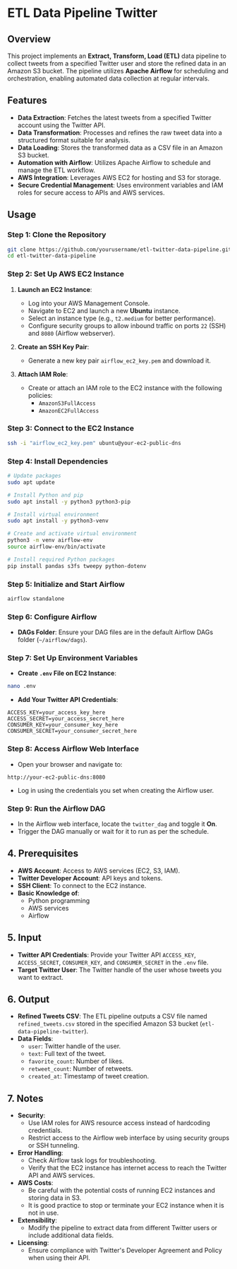 # ETL Data Pipeline Twitter

## Overview
This project implements an **Extract, Transform, Load (ETL)** data pipeline to collect tweets from a specified Twitter user and store the refined data in an Amazon S3 bucket. The pipeline utilizes **Apache Airflow** for scheduling and orchestration, enabling automated data collection at regular intervals.

## Features
- **Data Extraction**: Fetches the latest tweets from a specified Twitter account using the Twitter API.
- **Data Transformation**: Processes and refines the raw tweet data into a structured format suitable for analysis.
- **Data Loading**: Stores the transformed data as a CSV file in an Amazon S3 bucket.
- **Automation with Airflow**: Utilizes Apache Airflow to schedule and manage the ETL workflow.
- **AWS Integration**: Leverages AWS EC2 for hosting and S3 for storage.
- **Secure Credential Management**: Uses environment variables and IAM roles for secure access to APIs and AWS services.

## Usage
### Step 1: Clone the Repository
```zsh
git clone https://github.com/yourusername/etl-twitter-data-pipeline.git
cd etl-twitter-data-pipeline
```

### Step 2: Set Up AWS EC2 Instance
1. **Launch an EC2 Instance**:
    - Log into your AWS Management Console.
    - Navigate to EC2 and launch a new **Ubuntu** instance.
    - Select an instance type (e.g., `t2.medium` for better performance).
    - Configure security groups to allow inbound traffic on ports `22` (SSH) and `8080` (Airflow webserver).

2. **Create an SSH Key Pair**:
    - Generate a new key pair `airflow_ec2_key.pem` and download it.

3. **Attach IAM Role**:
    - Create or attach an IAM role to the EC2 instance with the following policies:
        - `AmazonS3FullAccess`
        - `AmazonEC2FullAccess`

### Step 3: Connect to the EC2 Instance
```bash
ssh -i "airflow_ec2_key.pem" ubuntu@your-ec2-public-dns
```

### Step 4: Install Dependencies
```zsh
# Update packages
sudo apt update

# Install Python and pip
sudo apt install -y python3 python3-pip

# Install virtual environment
sudo apt install -y python3-venv

# Create and activate virtual environment
python3 -m venv airflow-env
source airflow-env/bin/activate

# Install required Python packages
pip install pandas s3fs tweepy python-dotenv
```

### Step 5: Initialize and Start Airflow
```bash
airflow standalone
```

### Step 6: Configure Airflow
- **DAGs Folder**: Ensure your DAG files are in the default Airflow DAGs folder (`~/airflow/dags`).

### Step 7: Set Up Environment Variables
- **Create `.env` File on EC2 Instance**:
```bash
nano .env
```
- **Add Your Twitter API Credentials**:
```
ACCESS_KEY=your_access_key_here
ACCESS_SECRET=your_access_secret_here
CONSUMER_KEY=your_consumer_key_here
CONSUMER_SECRET=your_consumer_secret_here
```

### Step 8: Access Airflow Web Interface
- Open your browser and navigate to:
```
http://your-ec2-public-dns:8080
```
- Log in using the credentials you set when creating the Airflow user.

### Step 9: Run the Airflow DAG
- In the Airflow web interface, locate the `twitter_dag` and toggle it **On**.
- Trigger the DAG manually or wait for it to run as per the schedule.

## 4. Prerequisites
- **AWS Account**: Access to AWS services (EC2, S3, IAM).
- **Twitter Developer Account**: API keys and tokens.
- **SSH Client**: To connect to the EC2 instance.
- **Basic Knowledge of**:
    - Python programming
    - AWS services
    - Airflow

## 5. Input
- **Twitter API Credentials**: Provide your Twitter API `ACCESS_KEY`, `ACCESS_SECRET`, `CONSUMER_KEY`, and `CONSUMER_SECRET` in the `.env` file.
- **Target Twitter User**: The Twitter handle of the user whose tweets you want to extract.

## 6. Output
- **Refined Tweets CSV**: The ETL pipeline outputs a CSV file named `refined_tweets.csv` stored in the specified Amazon S3 bucket (`etl-data-pipeline-twitter`).
- **Data Fields**:
    - `user`: Twitter handle of the user.
    - `text`: Full text of the tweet.
    - `favorite_count`: Number of likes.
    - `retweet_count`: Number of retweets.
    - `created_at`: Timestamp of tweet creation.

## 7. Notes
- **Security**:
    - Use IAM roles for AWS resource access instead of hardcoding credentials.
    - Restrict access to the Airflow web interface by using security groups or SSH tunneling.
- **Error Handling**:
    - Check Airflow task logs for troubleshooting.
    - Verify that the EC2 instance has internet access to reach the Twitter API and AWS services.
- **AWS Costs**:
    - Be careful with the potential costs of running EC2 instances and storing data in S3.
    - It is good practice to stop or terminate your EC2 instance when it is not in use.
- **Extensibility**:
    - Modify the pipeline to extract data from different Twitter users or include additional data fields.
- **Licensing**:
    - Ensure compliance with Twitter's Developer Agreement and Policy when using their API.